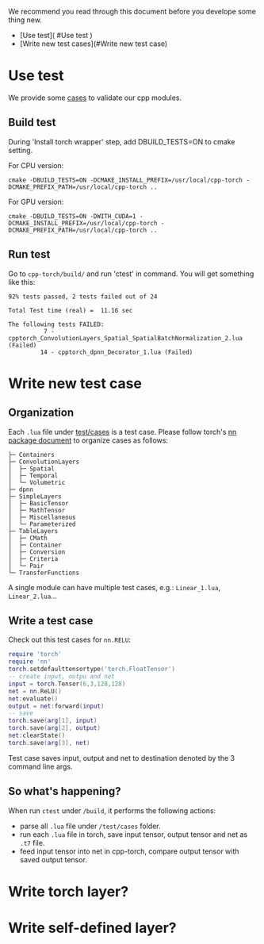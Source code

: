 We recommend you read through this document before you develope some thing new.
- [Use test]( #Use test )
- [Write new test cases](#Write new test case)

# Use test
We provide some [cases](/test/cases) to validate our cpp modules.

## Build test
During 'Install torch wrapper' step, add DBUILD_TESTS=ON to cmake setting.

For CPU version:
```
cmake -DBUILD_TESTS=ON -DCMAKE_INSTALL_PREFIX=/usr/local/cpp-torch -DCMAKE_PREFIX_PATH=/usr/local/cpp-torch ..
```

For GPU version:
```
cmake -DBUILD_TESTS=ON -DWITH_CUDA=1 -DCMAKE_INSTALL_PREFIX=/usr/local/cpp-torch -DCMAKE_PREFIX_PATH=/usr/local/cpp-torch ..
```

## Run test
Go to `cpp-torch/build/` and run 'ctest' in command.
You will get something like this:
```
92% tests passed, 2 tests failed out of 24

Total Test time (real) =  11.16 sec

The following tests FAILED:
          7 - cpptorch_ConvolutionLayers_Spatial_SpatialBatchNormalization_2.lua (Failed)
         14 - cpptorch_dpnn_Decorator_1.lua (Failed)
```

# Write new test case
## Organization
Each `.lua` file under [test/cases](/test/cases) is a test case.
Please follow torch's [nn package document](https://github.com/torch/nn/blob/master/README.md) to organize cases as follows:

```
├─ Containers
├─ ConvolutionLayers
│  ├─ Spatial
│  ├─ Temporal
│  └─ Volumetric
├─ dpnn
├─ SimpleLayers
│  ├─ BasicTensor
│  ├─ MathTensor
│  ├─ Miscellaneous
│  └─ Parameterized
├─ TableLayers
│  ├─ CMath
│  ├─ Container
│  ├─ Conversion
│  ├─ Criteria
│  └─ Pair
└─ TransferFunctions
```
A single module can have multiple test cases, e.g.: `Linear_1.lua`, `Linear_2.lua`...

## Write a test case
Check out this test cases for `nn.RELU`:
```lua
require 'torch'
require 'nn'
torch.setdefaulttensortype('torch.FloatTensor')
-- create input, outpu and net
input = torch.Tensor(6,3,128,128)
net = nn.ReLU()
net:evaluate()
output = net:forward(input)
-- save
torch.save(arg[1], input)
torch.save(arg[2], output)
net:clearState()
torch.save(arg[3], net)
```
Test case saves input, output and net to destination denoted by the 3 command line args.

## So what's happening?
When run `ctest` under `/build`, it performs the following actions:
- parse all `.lua` file under `/test/cases` folder.
- run each `.lua` file in torch, save input tensor, output tensor and net as `.t7` file.
- feed input tensor into net in cpp-torch, compare output tensor with saved output tensor.

# Write torch layer?

# Write self-defined layer?
